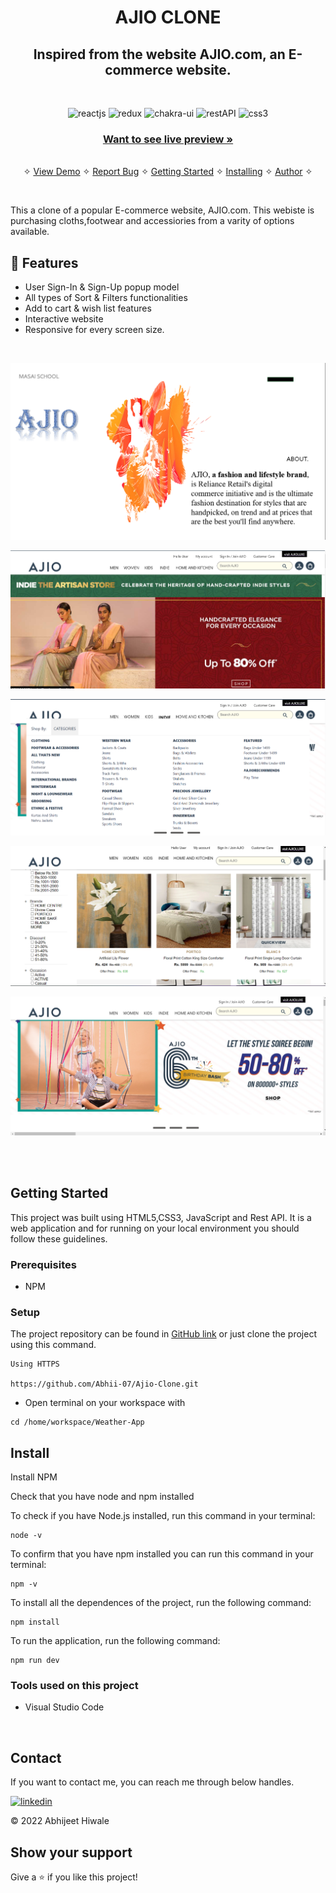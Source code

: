 <h1 align="center">AJIO CLONE</h1> 

<h2 align="center">Inspired from the website AJIO.com, an E-commerce website.</h2>    

<br />
<p align="center">
    <img src="https://img.shields.io/badge/React_(17.0.2)-20232A?style=for-the-badge&logo=react&logoColor=61DAFB" alt="reactjs" />
    <img src="https://img.shields.io/badge/Redux_(4.1.2)-593D88?style=for-the-badge&logo=redux&logoColor=white" alt="redux" />
    <img src="https://img.shields.io/badge/Chakra%20UI-3bc7bd?style=for-the-badge&logo=chakraui&logoColor=white" alt="chakra-ui"/>
    <img src="https://img.shields.io/badge/Rest_API-02303A?style=for-the-badge&logo=react-router&logoColor=white" alt="restAPI"/>
    <img src="https://img.shields.io/badge/CSS3-1572B6?style=for-the-badge&logo=css3&logoColor=white" alt="css3"/>     
</p>



     
    
  <h3 align="center"><a href="https://rad-wisp-02436f.netlify.app"><strong>Want to see live preview »</strong></a></h3>
   
    
  <p align="center"> 
    <br />&#10023;
    <a href="#Demo">View Demo</a>   &#10023;  
    <a href="https://github.com/Abhii-07/Ajio-Clone/issues">Report Bug</a>    &#10023;
    <a href="#Getting-Started">Getting Started</a> &#10023; <a href="#Install">Installing</a> &#10023;    
    <a href="#Contact">Author</a> &#10023;
  </p>



<br/>


This a clone of a popular E-commerce website, AJIO.com. This webiste is purchasing cloths,footwear and accessiories from a varity of options available.


## 🚀 Features
- User Sign-In & Sign-Up popup model
- All types of Sort & Filters functionalities 
- Add to cart & wish list features
- Interactive website
- Responsive for every screen size.

<br/>


![App Screenshot](./readimages/Screenshot%201.png)

![App Screenshot](./readimages/Screenshot2%20.png)

![App Screenshot](./readimages/Screenshot%203.png)

![App Screenshot](./readimages/Screenshot4%20.png)

![App Screenshot](./readimages/Screenshot%205.png)

<br />

<br/>


## Getting Started

This project was built using HTML5,CSS3, JavaScript and Rest API. It is a web application and for running on your local environment you should follow these guidelines.


### Prerequisites

- NPM 

### Setup


The project repository can be found in [GitHub link](https://github.com/Abhii-07/Ajio-Clone) or just clone the project using this command. 


```
Using HTTPS

https://github.com/Abhii-07/Ajio-Clone.git

```

+ Open terminal on your workspace with

```
cd /home/workspace/Weather-App
```


## Install

Install NPM

Check that you have node and npm installed

To check if you have Node.js installed, run this command in your terminal:


```
node -v
```

To confirm that you have npm installed you can run this command in your terminal:


```
npm -v
```


To install all the dependences of the project, run the following command:


```
npm install
```


To run the application, run the following command:

```
npm run dev
```


### Tools used on this project

- Visual Studio Code

<br/>



## Contact

If you want to contact me, you can reach me through below handles.

[![linkedin](https://img.shields.io/badge/Abhii-07?style=for-the-badge&logo=linkedin&logoColor=white)](https://www.linkedin.com/in/abhijeethiwale/)

© 2022 Abhijeet Hiwale



## Show your support

Give a ⭐️ if you like this project!
